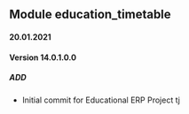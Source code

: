 ## Module education_timetable

#### 20.01.2021
#### Version 14.0.1.0.0
##### ADD
- Initial commit for Educational ERP Project
tj
